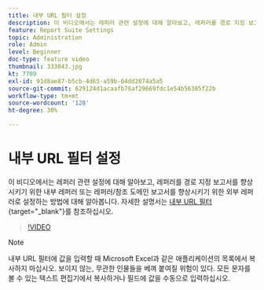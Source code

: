```yaml
---
title: 내부 URL 필터 설정
description: 이 비디오에서는 레퍼러 관련 설정에 대해 알아보고, 레퍼러를 경로 지정 보고서 향상을 위한 내부 레퍼러 또는 레퍼러/참조 도메인 보고서 향상을 위한 외부 레퍼러로 설정하는 방법에 대해 알아봅니다.
feature: Report Suite Settings
topic: Administration
role: Admin
level: Beginner
doc-type: feature video
thumbnail: 333043.jpg
kt: 7709
exl-id: 91d8ae87-b5cb-4d65-a59b-04dd2674a5a5
source-git-commit: 629124d1acaafb76af29669fdc1e54b56385f22b
workflow-type: tm+mt
source-wordcount: '128'
ht-degree: 30%

---
```


# 내부 URL 필터 설정

이 비디오에서는 레퍼러 관련 설정에 대해 알아보고, 레퍼러를 경로 지정 보고서를 향상시키기 위한 내부 레퍼러 또는 레퍼러/참조 도메인 보고서를 향상시키기 위한 외부 레퍼러로 설정하는 방법에 대해 알아봅니다. 자세한 설명서는 [내부 URL 필터](https://experienceleague.adobe.com/docs/analytics/admin/admin-tools/internal-url-filter-admin.html){target="_blank"}를 참조하십시오.

>[!VIDEO](https://video.tv.adobe.com/v/333043/?quality=12&learn=on)

>[!NOTE]
>
>내부 URL 필터에 값을 입력할 때 Microsoft Excel과 같은 애플리케이션의 목록에서 복사하지 마십시오. 보이지 않는, 무관한 인물들을 베껴 붙여질 위험이 있다. 모든 문자를 볼 수 있는 텍스트 편집기에서 복사하거나 필드에 값을 수동으로 입력하십시오.